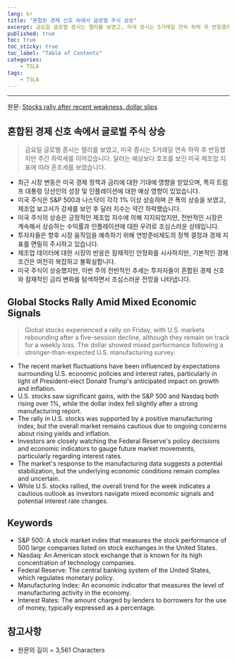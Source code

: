```yaml
---
lang: kr
title: "혼합된 경제 신호 속에서 글로벌 주식 상승"
excerpt: 금요일 글로벌 증시는 랠리를 보였고, 미국 증시는 5거래일 연속 하락 후 반등했지만 주간 하락세를 이어갔습니다. 달러는 예상보다 호조를 보인 미국 제조업 지표에 따라 혼조세를 보였습니다.
published: true
toc: true
toc_sticky: true
toc_label: "Table of Contents"
categories:
    - TSLA
tags:
    - TSLA
---
```


---

  원문: [Stocks rally after recent weakness, dollar slips](https://www.investing.com/news/economy-news/asian-stocks-rise-dollar-at-twoyear-high-as-us-rates-trump-in-focus-3794824)

## 혼합된 경제 신호 속에서 글로벌 주식 상승

> 금요일 글로벌 증시는 랠리를 보였고, 미국 증시는 5거래일 연속 하락 후 반등했지만 주간 하락세를 이어갔습니다. 달러는 예상보다 호조를 보인 미국 제조업 지표에 따라 혼조세를 보였습니다.


- 최근 시장 변동은 미국 경제 정책과 금리에 대한 기대에 영향을 받았으며, 특히 트럼프 대통령 당선인의 성장 및 인플레이션에 대한 예상 영향이 있었습니다.
- 미국 주식은 S&P 500과 나스닥이 각각 1% 이상 상승하며 큰 폭의 상승을 보였고, 제조업 보고서가 강세를 보인 후 달러 지수는 약간 하락했습니다.
- 미국 주식의 상승은 긍정적인 제조업 지수에 의해 지지되었지만, 전반적인 시장은 계속해서 상승하는 수익률과 인플레이션에 대한 우려로 조심스러운 상태입니다.
- 투자자들은 향후 시장 움직임을 예측하기 위해 연방준비제도의 정책 결정과 경제 지표를 면밀히 주시하고 있습니다.
- 제조업 데이터에 대한 시장의 반응은 잠재적인 안정화를 시사하지만, 기본적인 경제 조건은 여전히 복잡하고 불확실합니다.
- 미국 주식이 상승했지만, 이번 주의 전반적인 추세는 투자자들이 혼합된 경제 신호와 잠재적인 금리 변화를 탐색하면서 조심스러운 전망을 나타냅니다.

## Global Stocks Rally Amid Mixed Economic Signals

> Global stocks experienced a rally on Friday, with U.S. markets rebounding after a five-session decline, although they remain on track for a weekly loss. The dollar showed mixed performance following a stronger-than-expected U.S. manufacturing survey.


- The recent market fluctuations have been influenced by expectations surrounding U.S. economic policies and interest rates, particularly in light of President-elect Donald Trump's anticipated impact on growth and inflation.
- U.S. stocks saw significant gains, with the S&P 500 and Nasdaq both rising over 1%, while the dollar index fell slightly after a strong manufacturing report.
- The rally in U.S. stocks was supported by a positive manufacturing index, but the overall market remains cautious due to ongoing concerns about rising yields and inflation.
- Investors are closely watching the Federal Reserve's policy decisions and economic indicators to gauge future market movements, particularly regarding interest rates.
- The market's response to the manufacturing data suggests a potential stabilization, but the underlying economic conditions remain complex and uncertain.
- While U.S. stocks rallied, the overall trend for the week indicates a cautious outlook as investors navigate mixed economic signals and potential interest rate changes.

## Keywords

- S&P 500: A stock market index that measures the stock performance of 500 large companies listed on stock exchanges in the United States.
- Nasdaq: An American stock exchange that is known for its high concentration of technology companies.
- Federal Reserve: The central banking system of the United States, which regulates monetary policy.
- Manufacturing Index: An economic indicator that measures the level of manufacturing activity in the economy.
- Interest Rates: The amount charged by lenders to borrowers for the use of money, typically expressed as a percentage.

## 참고사항

- 원문의 길이 = 3,561 Characters

